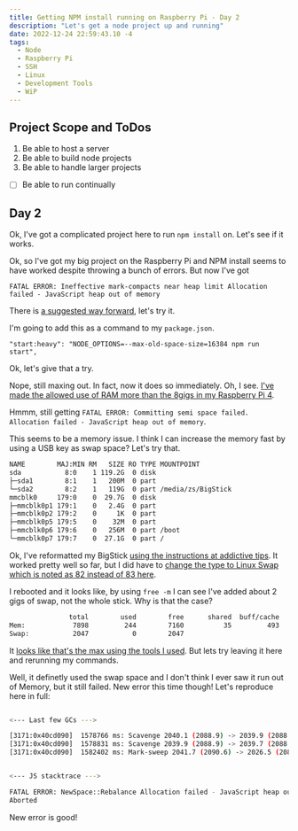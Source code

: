 ```yaml
---
title: Getting NPM install running on Raspberry Pi - Day 2
description: "Let's get a node project up and running"
date: 2022-12-24 22:59:43.10 -4
tags:
  - Node
  - Raspberry Pi
  - SSH
  - Linux
  - Development Tools
  - WiP
---
```


## Project Scope and ToDos

1. Be able to host a server
2. Be able to build node projects
3. Be able to handle larger projects

- [ ] Be able to run continually

## Day 2

Ok, I've got a complicated project here to run `npm install` on. Let's see if it works.

Ok, so I've got my big project on the Raspberry Pi and NPM install seems to have worked despite throwing a bunch of errors. But now I've got

`FATAL ERROR: Ineffective mark-compacts near heap limit Allocation failed - JavaScript heap out of memory`

There is [a suggested way forward](https://stackoverflow.com/questions/54137165/fatal-error-ineffective-mark-compacts-near-heap-limit-allocation-failed-javas), let's try it.

I'm going to add this as a command to my `package.json`.

`"start:heavy": "NODE_OPTIONS=--max-old-space-size=16384 npm run start",`

Ok, let's give that a try.

Nope, still maxing out. In fact, now it does so immediately. Oh, I see. [I've made the allowed use of RAM more than the 8gigs in my Raspberry Pi 4](https://stackoverflow.com/questions/53230823/fatal-error-ineffective-mark-compacts-near-heap-limit-allocation-failed-javas).

Hmmm, still getting `FATAL ERROR: Committing semi space failed. Allocation failed - JavaScript heap out of memory`.

This seems to be a memory issue. I think I can increase the memory fast by using a USB key as swap space? Let's try that.

```sh
NAME        MAJ:MIN RM   SIZE RO TYPE MOUNTPOINT
sda           8:0    1 119.2G  0 disk
├─sda1        8:1    1   200M  0 part
└─sda2        8:2    1   119G  0 part /media/zs/BigStick
mmcblk0     179:0    0  29.7G  0 disk
├─mmcblk0p1 179:1    0   2.4G  0 part
├─mmcblk0p2 179:2    0     1K  0 part
├─mmcblk0p5 179:5    0    32M  0 part
├─mmcblk0p6 179:6    0   256M  0 part /boot
└─mmcblk0p7 179:7    0  27.1G  0 part /
```

Ok, I've reformatted my BigStick [using the instructions at addictive tips](https://www.addictivetips.com/ubuntu-linux-tips/use-swap-space-on-usb-drive-in-rasbian-linux/). It worked pretty well so far, but I did have to [change the type to Linux Swap which is noted as 82 instead of 83 here](https://www.computernetworkingnotes.com/linux-tutorials/how-to-create-swap-partition-in-linux.html).

I rebooted and it looks like, by using `free -m` I can see I've added about 2 gigs of swap, not the whole stick. Why is that the case?

```sh
               total        used        free      shared  buff/cache   available
Mem:            7898         244        7160          35         493        7393
Swap:           2047           0        2047
```

It [looks like that's the max using the tools I used](https://forums.raspberrypi.com/viewtopic.php?t=150141). But lets try leaving it here and rerunning my commands.

Well, it definetly used the swap space and I don't think I ever saw it run out of Memory, but it still failed. New error this time though! Let's reproduce here in full:

```sh

<--- Last few GCs --->

[3171:0x40cd090]  1578766 ms: Scavenge 2040.1 (2088.9) -> 2039.9 (2088.9) MB, 26.5 / 0.1 ms  (average mu = 0.874, current mu = 0.340) external memory pressure
[3171:0x40cd090]  1578831 ms: Scavenge 2039.9 (2088.9) -> 2039.7 (2088.9) MB, 63.4 / 0.1 ms  (average mu = 0.874, current mu = 0.340) external memory pressure
[3171:0x40cd090]  1582402 ms: Mark-sweep 2041.7 (2090.6) -> 2026.5 (2085.1) MB, 3102.0 / 2.0 ms  (average mu = 0.783, current mu = 0.292) allocation failure GC in old space requested


<--- JS stacktrace --->

FATAL ERROR: NewSpace::Rebalance Allocation failed - JavaScript heap out of memory
Aborted
```

New error is good!
